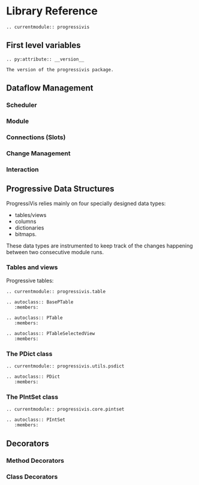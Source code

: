 # Library Reference

```{eval-rst}
.. currentmodule:: progressivis
```

## First level variables


```{eval-rst}
.. py:attribute:: __version__
```
    The version of the progressivis package.


## Dataflow Management

### Scheduler

### Module

### Connections (Slots)


### Change Management



### Interaction

## Progressive Data Structures

ProgressiVis relies mainly on four specially designed data types:

* tables/views
* columns
* dictionaries
* bitmaps.

These data types are instrumented to keep track of the changes happening between two consecutive module runs.

### Tables and views


Progressive tables:

```{eval-rst}
.. currentmodule:: progressivis.table

.. autoclass:: BasePTable
   :members:

.. autoclass:: PTable
   :members:

.. autoclass:: PTableSelectedView
   :members:
```

### The PDict class

```{eval-rst}
.. currentmodule:: progressivis.utils.psdict

.. autoclass:: PDict
   :members:
```

### The PIntSet class


```{eval-rst}
.. currentmodule:: progressivis.core.pintset

.. autoclass:: PIntSet
   :members:
```

## Decorators

### Method Decorators


### Class Decorators

